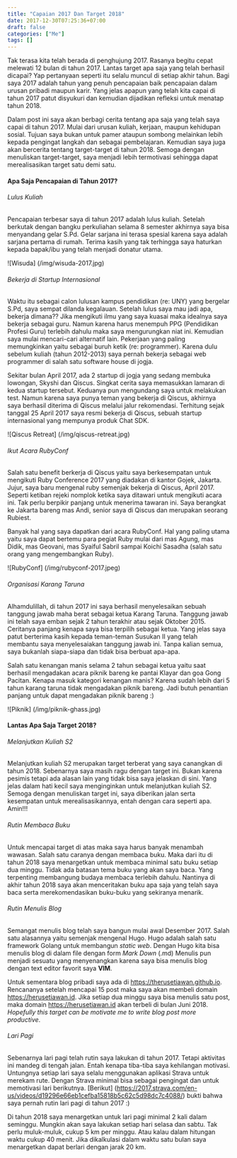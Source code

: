 ```yaml
---
title: "Capaian 2017 Dan Target 2018"
date: 2017-12-30T07:25:36+07:00
draft: false
categories: ["Me"]
tags: []
---
```


Tak terasa kita telah berada di penghujung 2017. Rasanya begitu cepat melewati 12 bulan
di tahun 2017. Lantas target apa saja yang telah berhasil dicapai? 
Yap pertanyaan seperti itu selalu muncul di setiap akhir tahun. Bagi saya 
2017 adalah tahun yang penuh pencapaian baik pencapaian dalam urusan pribadi maupun karir.
Yang jelas apapun yang telah kita capai di tahun 2017 patut disyukuri dan kemudian
dijadikan refleksi untuk menatap tahun 2018.

Dalam post ini saya akan berbagi cerita tentang apa saja yang telah saya capai di
tahun 2017. Mulai dari urusan kuliah, kerjaan, maupun kehidupan sosial. Tujuan saya bukan
untuk pamer ataupun sombong melainkan lebih kepada pengingat langkah dan sebagai
pembelajaran. Kemudian saya juga akan bercerita tentang target-target di tahun 2018.
Semoga dengan menuliskan target-target, saya menjadi lebih termotivasi sehingga dapat
merealisasikan target satu demi satu.

#### Apa Saja Pencapaian di Tahun 2017?

###### Lulus Kuliah

Pencapaian terbesar saya di tahun 2017 adalah lulus kuliah. Setelah berkutak dengan bangku
perkuliahan selama 8 semester akhirnya saya bisa menyandang gelar S.Pd. Gelar sarjana ini
terasa spesial karena saya adalah sarjana pertama di rumah. Terima kasih yang tak
terhingga saya haturkan kepada bapak/ibu yang telah menjadi donatur utama. 

![Wisuda] (/img/wisuda-2017.jpg)

###### Bekerja di Startup Internasional

Waktu itu sebagai calon lulusan kampus pendidikan (re: UNY) yang bergelar S.Pd, saya
sempat dilanda kegalauan. Setelah lulus saya mau jadi apa, bekerja dimana?? Jika mengikuti
ilmu yang saya kuasai maka idealnya saya bekerja sebagai guru. Namun karena harus menempuh
PPG (Pendidikan Profesi Guru) terlebih dahulu maka saya mengurungkan niat ini. Kemudian saya mulai mencari-cari
alternatif lain. Pekerjaan yang paling memungkinkan yaitu sebagai buruh ketik (re:
programmer). Karena dulu sebelum kuliah (tahun 2012-2013) saya pernah bekerja sebagai web programmer di
salah satu software house di jogja.

Sekitar bulan April 2017, ada 2 startup di jogja yang sedang membuka
lowongan, Skyshi dan Qiscus. Singkat cerita saya memasukkan lamaran di kedua startup
tersebut. Keduanya pun mengundang saya untuk melakukan test. Namun karena saya punya teman
yang bekerja di Qiscus, akhirnya saya berhasil diterima di Qiscus melalui jalur
rekomendasi. Terhitung sejak tanggal 25 April 2017 saya resmi bekerja di Qiscus, sebuah
startup internasional yang mempunya produk Chat SDK.

![Qiscus Retreat] (/img/qiscus-retreat.jpg)

###### Ikut Acara RubyConf 

Salah satu benefit berkerja di Qiscus yaitu saya berkesempatan untuk mengikuti Ruby
Conference 2017 yang diadakan di kantor Gojek, Jakarta. Jujur, saya baru mengenal
ruby semenjak bekerja di Qiscus, April 2017. Seperti ketiban rejeki nomplok ketika saya
ditawari untuk mengikuti acara ini. Tak perlu berpikir panjang untuk menerima tawaran ini.
Saya berangkat ke Jakarta bareng mas Andi, senior saya di Qiscus dan merupakan seorang
Rubiest.

Banyak hal yang saya dapatkan dari acara RubyConf. Hal yang paling utama yaitu saya dapat
bertemu para pegiat Ruby mulai dari mas Agung, mas Didik, mas Geovani, mas Syaiful
Sabril sampai Koichi Sasadha (salah satu orang yang mengembangkan Ruby).

![RubyConf] (/img/rubyconf-2017.jpeg)

###### Organisasi Karang Taruna

Alhamdulillah, di tahun 2017 ini saya berhasil menyelesaikan sebuah tanggung jawab maha
berat sebagai ketua Karang Taruna. Tanggung jawab ini telah saya emban sejak 2 tahun
terakhir atau sejak Oktober 2015. Ceritanya panjang kenapa saya bisa terpilih sebagai
ketua. Yang jelas saya patut berterima kasih kepada teman-teman Susukan II yang telah
membantu saya menyelesaiakan tanggung jawab ini. Tanpa kalian semua, saya bukanlah
siapa-siapa dan tidak bisa berbuat apa-apa.

Salah satu kenangan manis selama 2 tahun sebagai ketua yaitu saat berhasil mengadakan
acara piknik bareng ke pantai Klayar dan goa Gong Pacitan. Kenapa masuk kategori kenangan
manis? Karena sudah lebih dari 5 tahun karang taruna tidak mengadakan piknik bareng. Jadi
butuh penantian panjang untuk dapat mengadakan piknik bareng :)

![Piknik] (/img/piknik-ghass.jpg)

#### Lantas Apa Saja Target 2018?

###### Melanjutkan Kuliah S2

Melanjutkan kuliah S2 merupakan target terberat yang saya canangkan di tahun 2018.
Sebenarnya saya masih ragu dengan target ini. Bukan karena pesimis tetapi ada 
alasan lain yang tidak bisa saya jelaskan di sini. Yang jelas dalam hati kecil saya
menginginkan untuk melanjutkan kuliah S2.
Semoga dengan menuliskan target ini, saya diberikan jalan serta
kesempatan untuk merealisasikannya, entah dengan cara seperti apa. Amin!!!

###### Rutin Membaca Buku

Untuk mencapai target di atas maka saya harus banyak menambah wawasan. Salah satu
caranya dengan membaca buku. Maka dari itu di tahun 2018 saya menargetkan untuk membaca
minimal satu buku setiap dua minggu. Tidak ada batasan tema buku yang akan saya baca. Yang
terpenting membangung budaya membaca terlebih dahulu. Nantinya di akhir tahun 2018 saya
akan menceritakan buku apa saja yang telah saya baca serta merekomendasikan buku-buku yang
sekiranya menarik.

###### Rutin Menulis Blog

Semangat menulis blog telah saya bangun mulai awal Desember 2017. Salah satu alasannya
yaitu semenjak mengenal Hugo. Hugo adalah salah satu framework Golang untuk membangun
*static web*. Dengan Hugo kita bisa menulis blog di dalam file dengan form *Mark Down*
(.md) Menulis pun menjadi sesuatu yang menyenangkan karena saya bisa menulis blog
dengan text editor favorit saya **VIM**.

Untuk sementara blog pribadi saya ada di https://therusetiawan.github.io. Rencananya
setelah mencapai 15 post maka saya akan membeli domain https://herusetiawan.id. Jika
setiap dua minggu saya bisa menulis satu post, maka domain https://herusetiawan.id akan
terbeli di bulan Juni 2018. *Hopefully this target can be motivate me to write blog post
more productive*.

###### Lari Pagi

Sebenarnya lari pagi telah rutin saya lakukan di tahun 2017. Tetapi aktivitas ini mandeg
di tengah jalan. Entah kenapa tiba-tiba saya kehilangan motivasi. Untungnya setiap lari
saya selalu menggunakan aplikasi Strava untuk merekam rute.
Dengan Strava minimal bisa sebagai pengingat dan untuk memotivasi lari berikutnya.
[Berikut] (https://2017.strava.com/en-us/videos/d19296e66eb1cefba15818b5c62c5d98dc7c4088/)
bukti bahwa saya pernah rutin lari pagi di tahun 2017 :)

Di tahun 2018 saya menargetkan untuk lari pagi minimal 2 kali dalam seminggu. Mungkin akan
saya lakukan setiap hari selasa dan sabtu. Tak perlu muluk-muluk, cukup 5 km per minggu.
Atau kalau dalam hitungan waktu cukup 40 menit. Jika dikalkulasi dalam waktu satu bulan
saya menargetkan dapat berlari dengan jarak 20 km.
